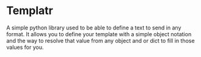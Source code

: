 Templatr
===

A simple python library used to be able to define a text to send in any format.
It allows you to define your template with a simple object notation and the way to resolve that value from any object and or dict to fill in those values for you.
